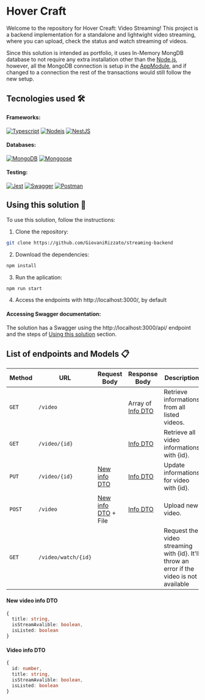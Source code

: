 # Hover Craft

Welcome to the repository for Hover Creaft: Video Streaming! This project is a backend implementation for a standalone and lightwight video streaming, where you can upload, check the status and watch streaming of videos.


Since this solution is intended as portfolio, it uses In-Memory MongDB database to not require any extra installation other than the [Node.js](https://nodejs.org/about), however, all the MongoDB connection is setup in the [AppModule](src\app.module.ts), and if changed to a connection the rest of the transactions would still follow the new setup.

## Tecnologies used :hammer_and_wrench:

#### Frameworks:
[![Typescript](https://img.shields.io/badge/typescript-%2300273f.svg?style=for-the-badge&logo=typescript&logoColor=white)](https://www.typescriptlang.org/)
[![Nodejs](https://img.shields.io/badge/node.js-%23339933.svg?style=for-the-badge&logo=node.js&logoColor=white)](https://nodejs.org/about)
[![NestJS](https://img.shields.io/badge/nestjs-%23E0234E.svg?style=for-the-badge&logo=nestjs&logoColor=white)](https://docs.nestjs.com/)

#### Databases:
[![MongoDB](https://img.shields.io/badge/mongodb-%2347A248.svg?style=for-the-badge&logo=mongodb&logoColor=white)](https://www.mongodb.com/)
[![Mongoose](https://img.shields.io/badge/mongoose-%23F04D35.svg?style=for-the-badge&logo=mongoosedotws&logoColor=white)](https://mongoosejs.com/)

#### Testing:
[![Jest](https://img.shields.io/badge/jest-%23C21325.svg?style=for-the-badge&logo=jest&logoColor=white&)](https://jestjs.io/)
[![Swagger](https://img.shields.io/badge/swagger-%2385EA2D.svg?style=for-the-badge&logo=swagger&logoColor=black&)](https://swagger.io/)
[![Postman](https://img.shields.io/badge/postman-%23FF6C37.svg?style=for-the-badge&logo=postman&logoColor=white&)](https://www.postman.com/)

## Using this solution :rocket:

To use this solution, follow the instructions:

1. Clone the repository:

  ```bash
  git clone https://github.com/GiovaniRizzato/streaming-backend
  ```
2. Download the dependencies:

  ```bash
  npm install
  ```
3. Run the aplication:

  ```bash
  npm run start
  ```
4. Access the endpoints with http://localhost:3000/, by default

#### Accessing Swagger documentation:

The solution has a Swagger using the http://localhost:3000/api/ endpoint and the steps of [Using this solution](#using-this-solution-rocket) section.

## List of endpoints and Models :clipboard:

| Method  |         URL           |                 Request Body                |              Response Body            | Description |
| ------- | --------------------- | ------------------------------------------- |-------------------------------------- | ----------- |
| `GET`   | `/video`              |                                             | Array of [Info DTO](#video-info-dto)  | Retrieve informations from all listed videos.|
| `GET`   | `/video/{id}`         |                                             | [Info DTO](#video-info-dto)           | Retrieve all video informations with {id}.|
| `PUT`   | `/video/{id}`         | [New info DTO](#new-video-info-dto)         | [Info DTO](#video-info-dto)           | Update informations for video with {id}.|
| `POST`  | `/video`              | [New info DTO](#new-video-info-dto) + File  | [Info DTO](#video-info-dto)           | Upload new video.|
| `GET`   | `/video/watch/{id}`   |                                             |                                       | Request the video streaming with {id}. It'll throw an error if the video is not available|

#### New video info DTO
  ```typescript
  {
    title: string,
    isStreamAvalible: boolean,
    isListed: boolean
  }
  ```

#### Video info DTO
  ```typescript
  {
    id: number,
    title: string,
    isStreamAvalible: boolean,
    isListed: boolean
  }
  ```
